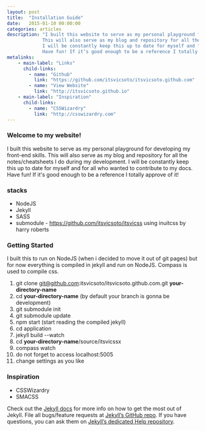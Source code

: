 ```yaml
---
layout: post
title:  "Installation Guide"
date:   2015-01-10 00:00:00
categories: articles
description: "I built this website to serve as my personal playground for developing my front-end skills.
             This will also serve as my blog and repository for all the notes/cheatsheets I do during my development.
             I will be constantly keep this up to date for myself and for all who wanted to contribute to my docs.
             Have fun! If it’s good enough to be a reference I totally approve of it!"
metalinks:
    - main-label: "Links"
      child-links:
        - name: "Github"
          link: "https://github.com/itsvicsoto/itsvicsoto.github.com"
        - name: "View Website"
          link: "http://itsvicsoto.github.io"
    - main-label: "Inspiration"
      child-links:
        - name: "CSSWizardry"
          link: "http://csswizardry.com"
---
```


### Welcome to my website!

I built this website to serve as my personal playground for developing my front-end skills.
This will also serve as my blog and repository for all the notes/cheatsheets I do during my development.
I will be constantly keep this up to date for myself and for all who wanted to contribute to my docs. Have fun! If it's good enough to be a reference I totally approve of it!

### stacks

* NodeJS
* Jekyll
* SASS
* submodule - https://github.com/itsvicsoto/itsvicss using inuitcss by harry roberts

### Getting Started

I built this to run on NodeJS (when i decided to move it out of git pages) but for now everything is compiled in jekyll and run on NodeJS. Compass is used to compile css.

1. git clone git@github.com:itsvicsoto/itsvicsoto.github.com.git **your-directory-name**
2. cd **your-directory-name** (by default your branch is gonna be development)
3. git submodule init
4. git submodule update
5. npm start (start reading the compiled jekyll)
6. cd application
7. jekyll build --watch
8. cd **your-directory-name**/source/itsvicssx
9. compass watch
10. do not forget to access localhost:5005
11. change settings as you like

### Inspiration

* CSSWizardry
* SMACSS



Check out the [Jekyll docs][jekyll] for more info on how to get the most out of Jekyll. File all bugs/feature requests at [Jekyll’s GitHub repo][jekyll-gh]. If you have questions, you can ask them on [Jekyll’s dedicated Help repository][jekyll-help].

[jekyll]:      http://jekyllrb.com
[jekyll-gh]:   https://github.com/jekyll/jekyll
[jekyll-help]: https://github.com/jekyll/jekyll-help
